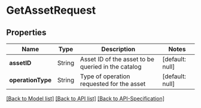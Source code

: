 # GetAssetRequest

## Properties
Name | Type | Description | Notes
------------ | ------------- | ------------- | -------------
**assetID** | String | Asset ID of the asset to be queried in the catalog | [default: null]
**operationType** | String | Type of operation requested for the asset | [default: null]

[[Back to Model list]](../README.md#documentation-for-models) [[Back to API list]](../README.md#documentation-for-api-endpoints) [[Back to API-Specification]](../README.md)

